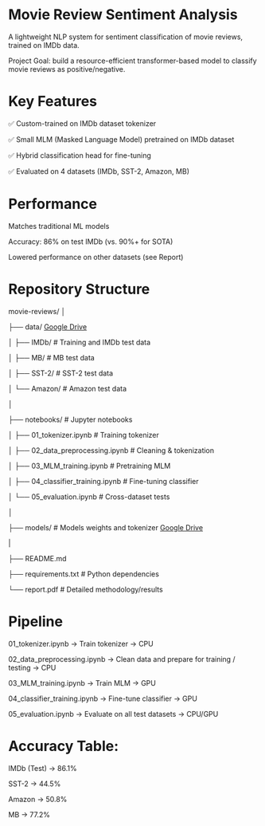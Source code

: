 # Movie Review Sentiment Analysis
A lightweight NLP system for sentiment classification of movie reviews, trained on IMDb data.

Project Goal: build a resource-efficient transformer-based model to classify movie reviews as positive/negative.

# Key Features
✅ Custom-trained on IMDb dataset tokenizer

✅ Small MLM (Masked Language Model) pretrained on IMDb dataset

✅ Hybrid classification head for fine-tuning

✅ Evaluated on 4 datasets (IMDb, SST-2, Amazon, MB)

# Performance

Matches traditional ML models

Accuracy: 86% on test IMDb (vs. 90%+ for SOTA)

Lowered performance on other datasets (see Report)

# Repository Structure

movie-reviews/
│

├── data/              [Google Drive](https://drive.google.com/drive/folders/1btauwCy79V9HXDOJIXMhpNxeUAUOLWyQ?usp=sharing)

│   ├── IMDb/           # Training and IMDb test data

│   ├── MB/             # MB test data

│   ├── SST-2/          # SST-2 test data

│   └── Amazon/         # Amazon test data

│

├── notebooks/          # Jupyter notebooks

│   ├── 01_tokenizer.ipynb             # Training tokenizer

│   ├── 02_data_preprocessing.ipynb    # Cleaning & tokenization

│   ├── 03_MLM_training.ipynb          # Pretraining MLM

│   ├── 04_classifier_training.ipynb   # Fine-tuning classifier

│   └── 05_evaluation.ipynb            # Cross-dataset tests

│

├── models/             # Models weights and tokenizer [Google Drive](https://drive.google.com/drive/folders/1-oC42w-uOL5_a9d-mrrXHHJ1Pr8fka8j?usp=sharing)

|

├── README.md           

├── requirements.txt    # Python dependencies

└── report.pdf          # Detailed methodology/results

# Pipeline

01_tokenizer.ipynb -> Train tokenizer  -> CPU

02_data_preprocessing.ipynb -> Clean data and prepare for training / testing -> CPU

03_MLM_training.ipynb -> Train MLM	-> GPU

04_classifier_training.ipynb	-> Fine-tune classifier	-> GPU

05_evaluation.ipynb	-> Evaluate on all test datasets	-> CPU/GPU

# Accuracy Table:

IMDb (Test)	-> 86.1%

SST-2	      -> 44.5%

Amazon	    -> 50.8%

MB          -> 77.2%
